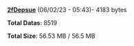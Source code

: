 [**2fDepsue**](/data/2fDepsue.txt) (06/02/23 - 05:43)- 4183 bytes

**Total Datas**: 8519

**Total Size**: 56.53 MB / 56.5 MB